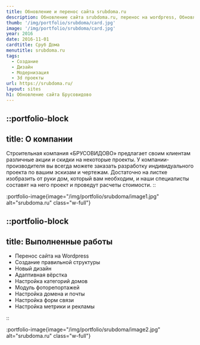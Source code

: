 ```yaml
---
title: Обновление и перенос сайта srubdoma.ru
description: Обновление сайта srubdoma.ru, перенос на wordpress, Обновление каталога
thumb: '/img/portfolio/srubdoma/card.jpg'
image: '/img/portfolio/srubdoma/card.jpg'
year: 2016
date: 2016-11-01
cardtitle: Сруб Дома
menutitle: srubdoma.ru
tags:
  - Создание
  - Дизайн
  - Модернизация
  - 3d проекты
url: https://srubdoma.ru/
layout: sites
h1: Обновление сайта Брусовидово
---
```


 

::portfolio-block
---
title: О компании
---
Строительная компания «БРУСОВИДОВО» предлагает своим клиентам различные акции и скидки на некоторые проекты.
У компании-производителя вы всегда можете заказать разработку индивидуального проекта по вашим эскизам и чертежам.
Достаточно на листке изобразить от руки дом, который вам необходим, и наши специалисты составят на него проект и
проведут расчеты стоимости.
::

:portfolio-image{image="/img/portfolio/srubdoma/image1.jpg" alt="srubdoma.ru" class="w-full"}

::portfolio-block
---
title: Выполненные работы
---

- Перенос сайта на Wordpress
- Создание правильной структуры
- Новый дизайн
- Адаптивная вёрстка
- Настройка категорий домов
- Модуль фоторепортажей
- Настройка домена и почты
- Настройка форм связи
- Настройка метрики и рекламы

::

:portfolio-image{image="/img/portfolio/srubdoma/image2.jpg" alt="srubdoma.ru" class="w-full"}